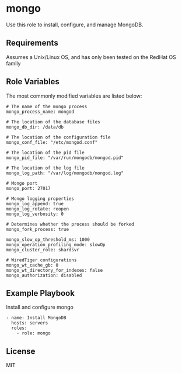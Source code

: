 mongo
=====

Use this role to install, configure, and manage MongoDB.

Requirements
------------

Assumes a Unix/Linux OS, and has only been tested on the RedHat OS family

Role Variables
--------------

The most commonly modified variables are listed below:

    # The name of the mongo process
    mongo_process_name: mongod

    # The location of the database files
    mongo_db_dir: /data/db

    # The location of the configuration file
    mongo_conf_file: "/etc/mongod.conf"

    # The location of the pid file
    mongo_pid_file: "/var/run/mongodb/mongod.pid"
    
    # The location of the log file
    mongo_log_path: "/var/log/mongodb/mongod.log"
    
    # Mongo port
    mongo_port: 27017
    
    # Mongo logging properties
    mongo_log_append: true
    mongo_log_rotate: reopen
    mongo_log_verbosity: 0
    
    # Determines whether the process should be forked
    mongo_fork_process: true
    
    mongo_slow_op_threshold_ms: 1000
    mongo_operation_profiling_mode: slowOp
    mongo_cluster_role: shardsvr
    
    # WiredTiger configurations
    mongo_wt_cache_gb: 0
    mongo_wt_directory_for_indexes: false
    mongo_authorization: disabled


Example Playbook
----------------

Install and configure mongo

    - name: Install MongoDB
      hosts: servers
      roles:
        - role: mongo

License
-------

MIT

